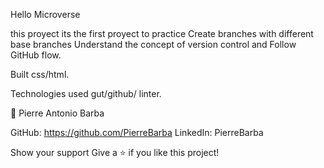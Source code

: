 Hello Microverse

this proyect its the first proyect to practice Create branches with different base branches Understand the concept of version control and Follow GitHub flow.

Built css/html.

Technologies used gut/github/ linter.

👤 Pierre Antonio Barba

GitHub: https://github.com/PierreBarba LinkedIn: PierreBarba

Show your support Give a ⭐️ if you like this project!